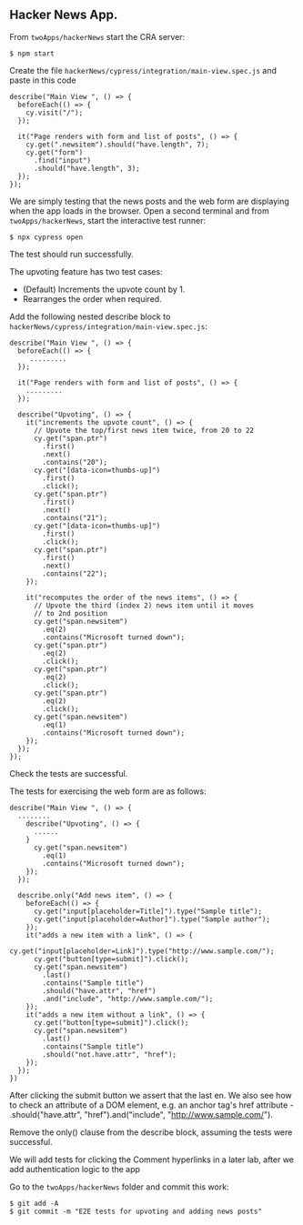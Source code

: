 ## Hacker News App.

From `twoApps/hackerNews` start the CRA server:
~~~
$ npm start
~~~

Create the file `hackerNews/cypress/integration/main-view.spec.js` and paste in this code
~~~
describe("Main View ", () => {
  beforeEach(() => {
    cy.visit("/");
  });

  it("Page renders with form and list of posts", () => {
    cy.get(".newsitem").should("have.length", 7);
    cy.get("form")
      .find("input")
      .should("have.length", 3);
  });
});
~~~
We are simply testing that the news posts and the web form are displaying when the app loads in the browser. Open a second terminal and from `twoApps/hackerNews`, start the interactive test runner:
~~~
$ npx cypress open
~~~
The test should run successfully.

The upvoting feature has two test cases:
+ (Default) Increments the upvote count by 1.
+ Rearranges the order when required.

Add the following nested describe block to `hackerNews/cypress/integration/main-view.spec.js`:
~~~
describe("Main View ", () => {
  beforeEach(() => {
     .........
  });

  it("Page renders with form and list of posts", () => {
    .........
  });

  describe("Upvoting", () => {
    it("increments the upvote count", () => {
      // Upvote the top/first news item twice, from 20 to 22
      cy.get("span.ptr")
        .first()
        .next()
        .contains("20");
      cy.get("[data-icon=thumbs-up]")
        .first()
        .click();
      cy.get("span.ptr")
        .first()
        .next()
        .contains("21");
      cy.get("[data-icon=thumbs-up]")
        .first()
        .click();
      cy.get("span.ptr")
        .first()
        .next()
        .contains("22");
    });

    it("recomputes the order of the news items", () => {
      // Upvote the third (index 2) news item until it moves 
      // to 2nd position
      cy.get("span.newsitem")
        .eq(2)
        .contains("Microsoft turned down");
      cy.get("span.ptr")
        .eq(2)
        .click();
      cy.get("span.ptr")
        .eq(2)
        .click();
      cy.get("span.ptr")
        .eq(2)
        .click();
      cy.get("span.newsitem")
        .eq(1)
        .contains("Microsoft turned down");
    });
  });
});
~~~

Check the tests are successful.

The tests for exercising the web form are as follows:

~~~
describe("Main View ", () => {
  ........
    describe("Upvoting", () => {
      ......
    }
      cy.get("span.newsitem")
        .eq(1)
        .contains("Microsoft turned down");
    });
  });

  describe.only("Add news item", () => {
    beforeEach(() => {
      cy.get("input[placeholder=Title]").type("Sample title");
      cy.get("input[placeholder=Author]").type("Sample author");
    });
    it("adds a new item with a link", () => {
      cy.get("input[placeholder=Link]").type("http://www.sample.com/");
      cy.get("button[type=submit]").click();
      cy.get("span.newsitem")
        .last()
        .contains("Sample title")
        .should("have.attr", "href")
        .and("include", "http://www.sample.com/");
    });
    it("adds a new item without a link", () => {
      cy.get("button[type=submit]").click();
      cy.get("span.newsitem")
        .last()
        .contains("Sample title")
        .should("not.have.attr", "href");
    });
  });
})
~~~

After clicking the submit button we assert that the last en. We also see how to check an attribute of a DOM element, e.g. an anchor tag's href attribute - .should("have.attr", "href").and("include", "http://www.sample.com/"). 

Remove the only() clause from the describe block, assuming the tests were successful.

We will add tests for clicking the Comment hyperlinks in a later lab, after we add authentication logic to the app

Go to the `twoApps/hackerNews` folder and commit this work:
~~~
$ git add -A
$ git commit -m "E2E tests for upvoting and adding news posts"
~~~
